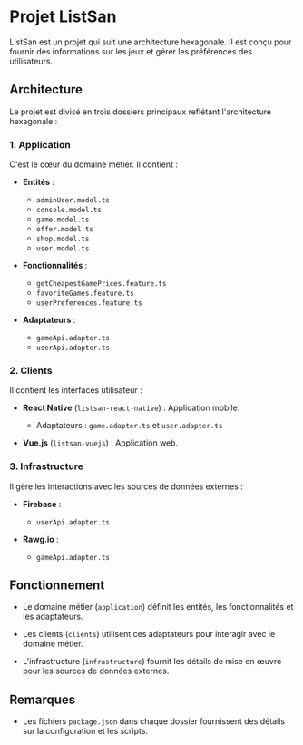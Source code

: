 # Projet ListSan

ListSan est un projet qui suit une architecture hexagonale. Il est conçu pour fournir des informations sur les jeux et gérer les préférences des utilisateurs.

## Architecture

Le projet est divisé en trois dossiers principaux reflétant l'architecture hexagonale :

### 1. Application

C'est le cœur du domaine métier. Il contient :

- **Entités** :
  - `adminUser.model.ts`
  - `console.model.ts`
  - `game.model.ts`
  - `offer.model.ts`
  - `shop.model.ts`
  - `user.model.ts`

- **Fonctionnalités** :
  - `getCheapestGamePrices.feature.ts`
  - `favoriteGames.feature.ts`
  - `userPreferences.feature.ts`

- **Adaptateurs** :
  - `gameApi.adapter.ts`
  - `userApi.adapter.ts`

### 2. Clients

Il contient les interfaces utilisateur :

- **React Native** (`listsan-react-native`) : Application mobile.
  - Adaptateurs : `game.adapter.ts` et `user.adapter.ts`

- **Vue.js** (`listsan-vuejs`) : Application web.

### 3. Infrastructure

Il gère les interactions avec les sources de données externes :

- **Firebase** :
  - `userApi.adapter.ts`

- **Rawg.io** :
  - `gameApi.adapter.ts`

## Fonctionnement

- Le domaine métier (`application`) définit les entités, les fonctionnalités et les adaptateurs.
  
- Les clients (`clients`) utilisent ces adaptateurs pour interagir avec le domaine métier.

- L'infrastructure (`infrastructure`) fournit les détails de mise en œuvre pour les sources de données externes.

## Remarques
  
- Les fichiers `package.json` dans chaque dossier fournissent des détails sur la configuration et les scripts.
